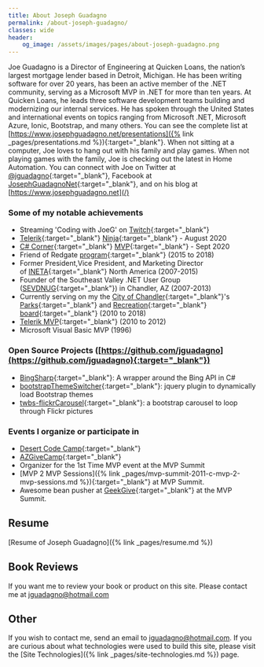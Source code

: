 ```yaml
---
title: About Joseph Guadagno
permalink: /about-joseph-guadagno/
classes: wide
header:
    og_image: /assets/images/pages/about-joseph-guadagno.png
---
```

Joe Guadagno is a Director of Engineering at Quicken Loans, the nation’s largest mortgage lender based in Detroit, Michigan. He has been writing software for over 20 years, has been an active member of the .NET community, serving as a Microsoft MVP in .NET for more than ten years. At Quicken Loans, he leads three software development teams building and modernizing our internal services. He has spoken through the United States and international events on topics ranging from Microsoft .NET, Microsoft Azure, Ionic, Bootstrap, and many others. You can see the complete list at [https://www.josephguadagno.net/presentations]({% link _pages/presentations.md %}){:target="_blank"}. When not sitting at a computer, Joe loves to hang out with his family and play games. When not playing games with the family, Joe is checking out the latest in Home Automation. You can connect with Joe on Twitter at [@jguadagno](https://www.twitter.com/jguadagno){:target="_blank"}, Facebook at [JosephGuadagnoNet](https://www.facebook.com/JosephGuadagnoNet/){:target="_blank"}, and on his blog at [https://www.josephguadagno.net](/)

### Some of my notable achievements

* Streaming 'Coding with JoeG' on [Twitch](https://twitch.tv/jguadagno){:target="_blank"}
* [Telerik](https://www.telerik.com/){:target="_blank"} [Ninja](https://www.telerik.com/ninjas){:target="_blank"} - August 2020
* [C# Corner](https://www.c-sharpcorner.com/){:target="_blank"} [MVP](https://www.c-sharpcorner.com/article/how-to-become-a-csharp-corner-mvp/){:target="_blank"} - Sept 2020
* Friend of Redgate [program](http://www.red-gate.com/community/friends-of-rg){:target="_blank"} (2015 to 2018)
* Former President,Vice President, and Marketing Director of [INETA](http://ineta.org/){:target="_blank"} North America (2007-2015)
* Founder of the Southeast Valley .NET User Group ([SEVDNUG](http://sevdnug.org/home.aspx){:target="_blank"}) in Chandler, AZ (2007-2013)
* Currently serving on my the [City of Chandler](http://www.chandleraz.gov/){:target="_blank"}'s [Parks](http://www.chandleraz.gov/default.aspx?pageid=287){:target="_blank"} and [Recreation](http://www.chandleraz.gov/default.aspx?pageid=732){:target="_blank"} [board](http://www.chandleraz.gov/default.aspx?pageid=268){:target="_blank"} (2010 to 2018)
* [Telerik MVP](http://www.telerik.com/community/client-profile.aspx?cId=187651){:target="_blank"} (2010 to 2012)
* Microsoft Visual Basic MVP (1996)

### Open Source Projects ([https://github.com/jguadagno](https://github.com/jguadagno){:target="_blank"})

* [BingSharp](http://bingsharp.codeplex.com/){:target="_blank"}: A wrapper around the Bing API in C#
* [bootstrapThemeSwitcher](https://github.com/jguadagno/bootstrapThemeSwitcher){:target="_blank"}: jquery plugin to dynamically load Bootstrap themes
* [twbs-flickrCarousel](https://github.com/jguadagno/twbs-flickrCarousel){:target="_blank"}: a bootstrap carousel to loop through Flickr pictures

### Events I organize or participate in

* [Desert Code Camp](https://desertcodecamp.com/){:target="_blank"}
* [AZGiveCamp](http://azgivecamp.org/){:target="_blank"}
* Organizer for the 1st Time MVP event at the MVP Summit
* [MVP 2 MVP Sessions]({% link _pages/mvp-summit-2011-c-mvp-2-mvp-sessions.md %}){:target="_blank"} at MVP Summit.
* Awesome bean pusher at [GeekGive](http://geekgive.org/project/mvpsummit2012.aspx){:target="_blank"} at the MVP Summit.

## Resume

[Resume of Joseph Guadagno]({% link _pages/resume.md %})

## Book Reviews

If you want me to review your book or product on this site. Please contact me at [jguadagno@hotmail.com](mailto:jguadagno@hotmail.com?Subject=%27Product%20Review%20Request%27 "Send me an email")

## Other

If you wish to contact me, send an email to [jguadagno@hotmail.com](mailto:jguadagno@hotmail.com). If you are curious about what technologies were used to build this site, please visit the [Site Technologies]({% link _pages/site-technologies.md %}) page.
